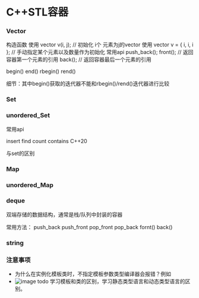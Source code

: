 
# C++STL容器

### Vector

构造函数
使用 vector<int> v(i, j); // 初始化 i个 元素为j的vector
使用 vector<int> v = { i, i, i }; // 手动指定某个元素以及数量作为初始化
常用api
push_back();
front(); // 返回容器第一个元素的引用
back(); // 返回容器最后一个元素的引用

begin()
end()
rbegin()
rend()

细节：其中begin()获取的迭代器不能和rbegin()/rend()迭代器进行比较


### Set

### unordered_Set

常用api

insert
find
count
contains C++20

与set的区别

### Map

### unordered_Map

### deque
双端存储的数据结构，通常是栈/队列中封装的容器

常用方法：
push_back
push_front
pop_front
pop_back
fornt()
back()

### string

### 注意事项

- 为什么在实例化模板类时，不指定模板参数类型编译器会报错？例如
- ![image](https://github.com/user-attachments/assets/e57c4384-6b97-4a7b-952b-03e501cdad70)
todo 学习模板和类的区别，学习静态类型语言和动态类型语言的区别。


